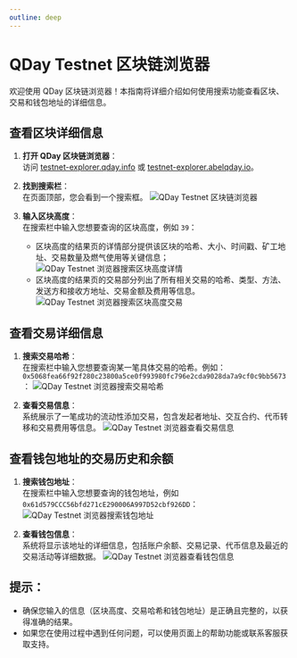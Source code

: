 ```yaml
---
outline: deep
---
```


# QDay Testnet 区块链浏览器

欢迎使用 QDay 区块链浏览器！本指南将详细介绍如何使用搜索功能查看区块、交易和钱包地址的详细信息。

## 查看区块详细信息

1. **打开 QDay 区块链浏览器**：<br>
   访问 [testnet-explorer.qday.info](https://testnet-explorer.qday.info/) 或 [testnet-explorer.abelqday.io](https://testnet-explorer.abelqday.io)。

2. **找到搜索栏**：<br>
   在页面顶部，您会看到一个搜索框。
   ![QDay Testnet 区块链浏览器](/qday-testnet/explorer/search.png)

3. **输入区块高度**：<br>
   在搜索栏中输入您想要查询的区块高度，例如 `39`：
   - 区块高度的结果页的详情部分提供该区块的哈希、大小、时间戳、矿工地址、交易数量及燃气使用等关键信息；
   ![QDay Testnet 浏览器搜索区块高度详情](/qday-testnet/explorer/search-block-details.png)<br>
   - 区块高度的结果页的交易部分列出了所有相关交易的哈希、类型、方法、发送方和接收方地址、交易金额及费用等信息。
   ![QDay Testnet 浏览器搜索区块高度交易](/qday-testnet/explorer/search-block-transactions.png)

## 查看交易详细信息

1. **搜索交易哈希**：<br>
   在搜索栏中输入您想要查询某一笔具体交易的哈希。例如：`0x5068fea66f92f280c23800a5ce0f993980fc796e2cda9028da7a9cf0c9bb5673`：
   ![QDay Testnet 浏览器搜索交易哈希](/qday-testnet/explorer/search-txn.png)

2. **查看交易信息**：<br>
   系统展示了一笔成功的流动性添加交易，包含发起者地址、交互合约、代币转移和交易费用等信息。
   ![QDay Testnet 浏览器查看交易信息](/qday-testnet/explorer/search-txn-details.png)

## 查看钱包地址的交易历史和余额

1. **搜索钱包地址**：<br>
   在搜索栏中输入您想要查询的钱包地址，例如 `0x61d579CCC56bfd271cE290006A997D52cbf926DD`：
   ![QDay Testnet 浏览器搜索钱包地址](/qday-testnet/explorer/search-wallet-address.png)

2. **查看钱包信息**：<br>
   系统将显示该地址的详细信息，包括账户余额、交易记录、代币信息及最近的交易活动等详细数据。
   ![QDay Testnet 浏览器查看钱包信息](/qday-testnet/explorer/search-wallet-address-details.png)

## 提示：
- 确保您输入的信息（区块高度、交易哈希和钱包地址）是正确且完整的，以获得准确的结果。
- 如果您在使用过程中遇到任何问题，可以使用页面上的帮助功能或联系客服获取支持。
